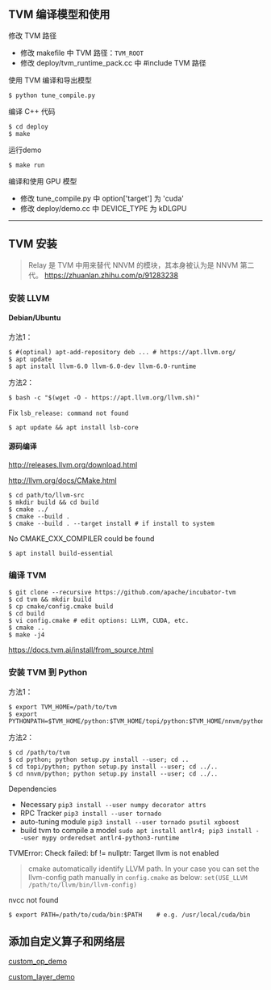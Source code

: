 
## TVM 编译模型和使用

修改 TVM 路径
- 修改 makefile 中 TVM 路径：`TVM_ROOT`
- 修改 deploy/tvm_runtime_pack.cc 中 #include TVM 路径

使用 TVM 编译和导出模型
```shell
$ python tune_compile.py
```

编译 C++ 代码

```shell
$ cd deploy
$ make
```

运行demo

```shell
$ make run
```

编译和使用 GPU 模型
- 修改 tune_compile.py 中 option['target'] 为 'cuda'
- 修改 deploy/demo.cc 中 DEVICE_TYPE 为 kDLGPU

-----

## TVM 安装

> Relay 是 TVM 中用来替代 NNVM 的模块，其本身被认为是 NNVM 第二代。 
>  https://zhuanlan.zhihu.com/p/91283238 

### 安装 LLVM

#### Debian/Ubuntu

方法1：

```shell
$ #(optinal) apt-add-repository deb ... # https://apt.llvm.org/
$ apt update
$ apt install llvm-6.0 llvm-6.0-dev llvm-6.0-runtime
```

方法2：

```shell
$ bash -c "$(wget -O - https://apt.llvm.org/llvm.sh)"
```

Fix `lsb_release: command not found`

```shell
$ apt update && apt install lsb-core
```

#### 源码编译

 http://releases.llvm.org/download.html 

 http://llvm.org/docs/CMake.html 

```shell
$ cd path/to/llvm-src
$ mkdir build && cd build
$ cmake ../
$ cmake --build .
$ cmake --build . --target install # if install to system
```

 No CMAKE_CXX_COMPILER could be found 

```shell
$ apt install build-essential
```

### 编译 TVM

```shell
$ git clone --recursive https://github.com/apache/incubator-tvm
$ cd tvm && mkdir build
$ cp cmake/config.cmake build
$ cd build
$ vi config.cmake # edit options: LLVM, CUDA, etc. 
$ cmake ..
$ make -j4
```

 https://docs.tvm.ai/install/from_source.html 

### 安装 TVM 到 Python

方法1：

```shell
$ export TVM_HOME=/path/to/tvm
$ export PYTHONPATH=$TVM_HOME/python:$TVM_HOME/topi/python:$TVM_HOME/nnvm/python:${PYTHONPATH}
```

方法2：

```shell
$ cd /path/to/tvm
$ cd python; python setup.py install --user; cd ..
$ cd topi/python; python setup.py install --user; cd ../..
$ cd nnvm/python; python setup.py install --user; cd ../..
```

Dependencies

- Necessary `pip3 install --user numpy decorator attrs`
-  RPC Tracker `pip3 install --user tornado`
-  auto-tuning module `pip3 install --user tornado psutil xgboost`
-  build tvm to compile a model `sudo apt install antlr4; pip3 install --user mypy orderedset antlr4-python3-runtime`

TVMError: Check failed: bf != nullptr: Target llvm is not enabled

>  cmake automatically identify LLVM path. In your case you can set the llvm-config path manually in `config.cmake` as below: `set(USE_LLVM /path/to/llvm/bin/llvm-config)` 

nvcc not found

```shell
$ export PATH=/path/to/cuda/bin:$PATH    # e.g. /usr/local/cuda/bin
```


## 添加自定义算子和网络层

[custom_op_demo](custom_op_demo/Readme.md)

[custom_layer_demo](custom_layer_demo/Readme.md)